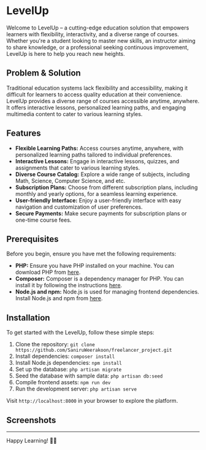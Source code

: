 # LevelUp

Welcome to LevelUp – a cutting-edge education solution that empowers learners with flexibility, interactivity, and a diverse range of courses. Whether you're a student looking to master new skills, an instructor aiming to share knowledge, or a professional seeking continuous improvement, LevelUp is here to help you reach new heights.

## Problem & Solution
Traditional education systems lack flexibility and accessibility, making it difficult for learners to access quality education at their convenience. LevelUp provides a diverse range of courses accessible anytime, anywhere. It offers interactive lessons, personalized learning paths, and engaging multimedia content to cater to various learning styles.

## Features

- **Flexible Learning Paths:** Access courses anytime, anywhere, with personalized learning paths tailored to individual preferences.
- **Interactive Lessons:** Engage in interactive lessons, quizzes, and assignments that cater to various learning styles.
- **Diverse Course Catalog:** Explore a wide range of subjects, including Math, Science, Computer Science, and etc.
- **Subscription Plans:** Choose from different subscription plans, including monthly and yearly options, for a seamless learning experience.
- **User-friendly Interface:** Enjoy a user-friendly interface with easy navigation and customization of user preferences.
- **Secure Payments:** Make secure payments for subscription plans or one-time course fees.

## Prerequisites

Before you begin, ensure you have met the following requirements:

- **PHP:** Ensure you have PHP installed on your machine. You can download PHP from [here](https://www.php.net/downloads).
- **Composer:** Composer is a dependency manager for PHP. You can install it by following the instructions [here](https://getcomposer.org/download/).
- **Node.js and npm:** Node.js is used for managing frontend dependencies. Install Node.js and npm from [here](https://nodejs.org/).
  
## Installation

To get started with the LevelUp, follow these simple steps:

1. Clone the repository: `git clone https://github.com/SaniruWeerakoon/freelancer_project.git`
2. Install dependencies: `composer install`
3. Install Node.js dependencies: `npm install`
4. Set up the database: `php artisan migrate`
5. Seed the database with sample data: `php artisan db:seed`
6. Compile frontend assets: `npm run dev`
7. Run the development server: `php artisan serve`

Visit `http://localhost:8000` in your browser to explore the platform.

## Screenshots






---

Happy Learning! 🚀✨

